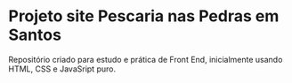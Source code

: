 # Projeto site Pescaria nas Pedras em Santos

Repositório criado para estudo e prática de Front End, inicialmente usando HTML, CSS e JavaSript puro.
